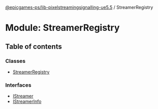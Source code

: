 [@epicgames-ps/lib-pixelstreamingsignalling-ue5.5](../README.md) / StreamerRegistry

# Module: StreamerRegistry

## Table of contents

### Classes

- [StreamerRegistry](../classes/StreamerRegistry.StreamerRegistry.md)

### Interfaces

- [IStreamer](../interfaces/StreamerRegistry.IStreamer.md)
- [IStreamerInfo](../interfaces/StreamerRegistry.IStreamerInfo.md)

